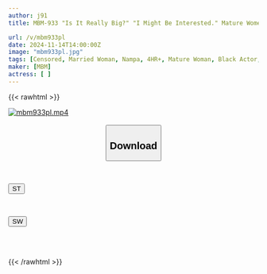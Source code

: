 ```yaml
---
author: j91
title: MBM-933 "Is It Really Big?" "I Might Be Interested." Mature Women Who Are Picked Up By Black Men Are Curious About Big Cocks. They Cum Like Crazy As A Huge Cock Bigger Than They Imagined Is Thrust Deep Into Their Vaginas. 12 Amateur Mature Women Who Ascend To Heaven With Black Cocks. 4 Hours Special 2

url: /v/mbm933pl
date: 2024-11-14T14:00:00Z
image: "mbm933pl.jpg"
tags: [Censored, Married Woman, Nampa, 4HR+, Mature Woman, Black Actor, Huge Cock	]
maker: [MBM]
actress: [ ]
---
```



{{< rawhtml >}}

<div class="video" data-videoid="9baxo8YejdsadPl">
    <a href="javascript:;">
        <img src="/v/mbm933pl/mbm933pl.jpg" width="WIDTH" height="HEIGHT" alt="mbm933pl.mp4" loading="lazy">
    </a>
</div>

<script type="text/javascript" src="https://j91.asia/asset/on-demand-st.js"></script>

<br>
  <link rel="stylesheet" href="https://j91.asia/asset/bs5.css">
  
  <center>
  <button class="btn btn-primary" type="button" data-bs-toggle="collapse" data-bs-target=".multi-collapse" aria-expanded="false" aria-controls="multiCollapseExample1 multiCollapseExample2"><h2>Download</h2></button></center>
</p>
<div class="row">
  <div class="col">
    <div class="collapse multi-collapse" id="multiCollapseExample1">
      <div class="card card-body">
	      	      <br>
<div class="buttons">  
<p><a href="/v/mbm933pl/st.html" target="_blank"><button class="btn-hover color-3"><i class="fa fa-download"></i> ST</button></a></p></div>
    </div>
  </div>
</div>
  <div class="col">
    <div class="collapse multi-collapse" id="multiCollapseExample2">
      <div class="card card-body">
	      <br>
<div class="buttons">
<p><a href="/v/mbm933pl/sw.html" target="_blank"><button class="btn-hover color-2"><i class="fa fa-download"></i> SW</button></a></p></div>
<br><br>
      </div>
    </div>
  </div>
</div>

{{< /rawhtml >}}